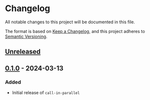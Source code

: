 # Changelog

All notable changes to this project will be documented in this file.

The format is based on [Keep a Changelog](https://keepachangelog.com/en/1.1.0/),
and this project adheres to [Semantic Versioning](https://semver.org/spec/v2.0.0.html).

## [Unreleased]

## [0.1.0] - 2024-03-13

### Added

- Initial release of `call-in-parallel`

[Unreleased]: https://github.com/tilebox/call-in-parallel/compare/v0.1.0...HEAD
[0.1.0]: https://github.com/tilebox/call-in-parallel/releases/tag/v0.1.0